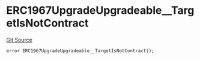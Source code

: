 # ERC1967UpgradeUpgradeable__TargetIsNotContract
[Git Source](https://github.com/ContractLabs/foundry-bountykinds-contract/blob/67e6855d3beabdf242cc0b51d9e53b087a5235b9/src/oz-custom/oz-upgradeable/proxy/ERC1967/ERC1967UpgradeUpgradeable.sol)


```solidity
error ERC1967UpgradeUpgradeable__TargetIsNotContract();
```

